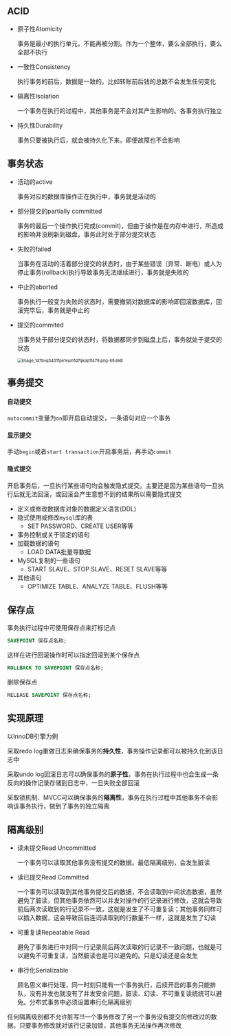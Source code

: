 ## ACID

+ 原子性Atomicity

  事务是最小的执行单元，不能再被分割。作为一个整体，要么全部执行，要么全部不执行

+ 一致性Consistency

  执行事务的前后，数据是一致的。比如转账前后钱的总数不会发生任何变化

+ 隔离性Isolation

  一个事务在执行的过程中，其他事务是不会对其产生影响的。各事务执行独立

+ 持久性Durability

  事务只要被执行后，就会被持久化下来。即便故障也不会影响

## 事务状态

+ 活动的active

  事务对应的数据库操作正在执行中，事务就是活动的

+ 部分提交的partially committed

  事务的最后一个操作执行完成(commit)，但由于操作是在内存中进行，所造成的影响并没刷新到磁盘，事务此时处于部分提交状态

+ 失败的failed

  当事务在活动的活着部分提交的状态时，由于某些错误（异常、断电）或人为停止事务(rollback)执行导致事务无法继续进行，事务就是失败的

+ 中止的aborted

  事务执行一般变为失败的状态时，需要撤销对数据库的影响即回滚数据库，回滚完毕后，事务就是中止的

+ 提交的commited

  当事务处于部分提交的状态时，将数据都同步到磁盘上后，事务就处于提交的状态

  <img src="https://p1-jj.byteimg.com/tos-cn-i-t2oaga2asx/gold-user-assets/2019/4/1/169d7fd5bd4ce2f1~tplv-t2oaga2asx-zoom-in-crop-mark:1304:0:0:0.awebp" alt="image_1d7bvq3401fpe1eum1d7qkop1f479.png-69.6kB" style="zoom: 67%;" />

## 事务提交

#### 自动提交

`autocommit`变量为`on`即开启自动提交，一条语句对应一个事务

#### 显示提交

手动`begin`或者`start transaction`开启事务后，再手动`commit`

#### 隐式提交

开启事务后，一旦执行某些语句均会触发隐式提交。主要还是因为某些语句一旦执行后就无法回滚，或回滚会产生意想不到的结果所以需要隐式提交

+ 定义或修改数据库对象的数据定义语言(DDL)
+ 隐式使用或修改`mysql`库的表
  + SET PASSWORD、CREATE USER等等
+ 事务控制或关于锁定的语句
+ 加载数据的语句
  + LOAD DATA批量导数据
+ MySQL复制的一些语句
  + START SLAVE、STOP SLAVE、RESET SLAVE等等
+ 其他语句
  + OPTIMIZE TABLE、ANALYZE TABLE、FLUSH等等

## 保存点

事务执行过程中可使用保存点来打标记点

```sql
SAVEPOINT 保存点名称;
```

这样在进行回滚操作时可以指定回滚到某个保存点

```sql
ROLLBACK TO SAVEPOINT 保存点名称;
```

删除保存点

```sql
RELEASE SAVEPOINT 保存点名称;
```



## 实现原理

以InnoDB引擎为例

采取redo log重做日志来确保事务的**持久性**，事务操作记录都可以被持久化到该日志中

采取undo log回滚日志可以确保事务的**原子性**，事务在执行过程中也会生成一条反向的操作记录存储到日志中，一旦失败全部回滚

采取锁机制、MVCC可以确保事务的**隔离性**，事务在执行过程中其他事务不会影响该事务执行，做到了事务的独立隔离

## 隔离级别

+ 读未提交Read Uncommitted

  一个事务可以读取其他事务没有提交的数据。最低隔离级别，会发生脏读

+ 读已提交Read Committed

  一个事务可以读取到其他事务提交后的数据，不会读取到中间状态数据，虽然避免了脏读，但其他事务依然可以并发对操作的行记录进行修改，这就会导致前后两次读取到的行记录不一致，这就是发生了不可重复读；其他事务同样可以插入数据，这会导致前后连词读取到的行数量不一样，这就是发生了幻读

+ 可重复读Repeatable Read

  避免了事务进行中对同一行记录前后两次读取的行记录不一致问题，也就是可以避免不可重复读，当然脏读也是可以避免的。只是幻读还是会发生

+ 串行化Serializable

  顾名思义串行处理，同一时刻只能有一个事务执行，后续开启的事务只能排队，没有并发也就没有了并发安全问题，脏读、幻读、不可重复读统统可以避免。分布式事务中必须设置串行化隔离级别

任何隔离级别都不允许脏写!!!一个事务修改了另一个事务没有提交的修改过的数据。只要事务修改就对该行记录加锁，其他事务无法操作再次修改